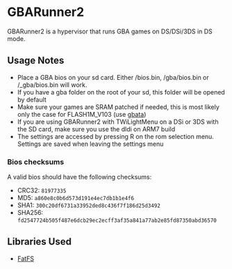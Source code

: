 GBARunner2
===================
GBARunner2 is a hypervisor that runs GBA games on DS/DSi/3DS in DS mode.
## Usage Notes
- Place a GBA bios on your sd card. Either /bios.bin, /gba/bios.bin or /_gba/bios.bin will work.
- If you have a gba folder on the root of your sd, this folder will be opened by default
- Make sure your games are SRAM patched if needed, this is most likely only the case for FLASH1M_V103 (use [gbata](http://www.no-intro.org/gbadat/tools/gbata7a-en.zip))
- If you are using GBARunner2 with TWiLightMenu on a DSi or 3DS with the SD card, make sure you use the dldi on ARM7 build
- The settings are accessed by pressing R on the rom selection menu. Settings are saved when leaving the settings menu

### Bios checksums
A valid bios should have the following checksums:
- CRC32: `81977335`
- MD5: `a860e8c0b6d573d191e4ec7db1b1e4f6`
- SHA1: `300c20df6731a33952ded8c436f7f186d25d3492`
- SHA256: `fd2547724b505f487e6dcb29ec2ecff3af35a841a77ab2e85fd87350abd36570`

## Libraries Used
- [FatFS](http://elm-chan.org/fsw/ff/00index_e.html)
